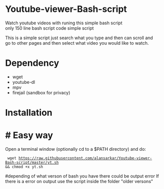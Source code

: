 # Youtube-viewer-Bash-script

Watch youtube videos with runing this simple bash script <br>
only 150 line bash script code simple script 

This is a simple script just search what you type and then can scroll and  <br>
go to other pages and  then select what  video you would like to watch.

# Dependency 
* wget <br>
* youtube-dl <br>
* mpv <br>
* firejail (sandbox for privacy) <br>

# Installation
# # Easy way

Open a terminal window (optionally cd to a $PATH directory) and do: <br >

<code> wget https://raw.githubusercontent.com/alansarkar/Youtube-viewer-Bash-script/master/yt.sh && chmod +x yt.sh </code >



#depending of what verson of bash you have there could be output error 
If there is a error on output use the script inside the folder  "older versons"
